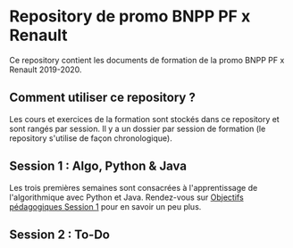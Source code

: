 # Repository de promo BNPP PF x Renault

Ce repository contient les documents de formation de la promo BNPP PF x Renault 2019-2020.

## Comment utiliser ce repository ?

Les cours et exercices de la formation sont stockés dans ce repository et sont rangés par session. Il y a un dossier par session de formation (le repository s'utilise de façon chronologique).

## Session 1 : Algo, Python & Java

Les trois premières semaines sont consacrées à l'apprentissage de l'algorithmique avec Python et Java. Rendez-vous sur [Objectifs pédagogiques Session 1](./session1/pedagogie/objectifs-pedago.md) pour en savoir un peu plus.

## Session 2 : To-Do

